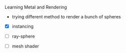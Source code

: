 Learning Metal and Rendering

- trying different method to render a bunch of spheres

- [x] instancing
- [ ] ray-sphere
- [ ] mesh shader 

